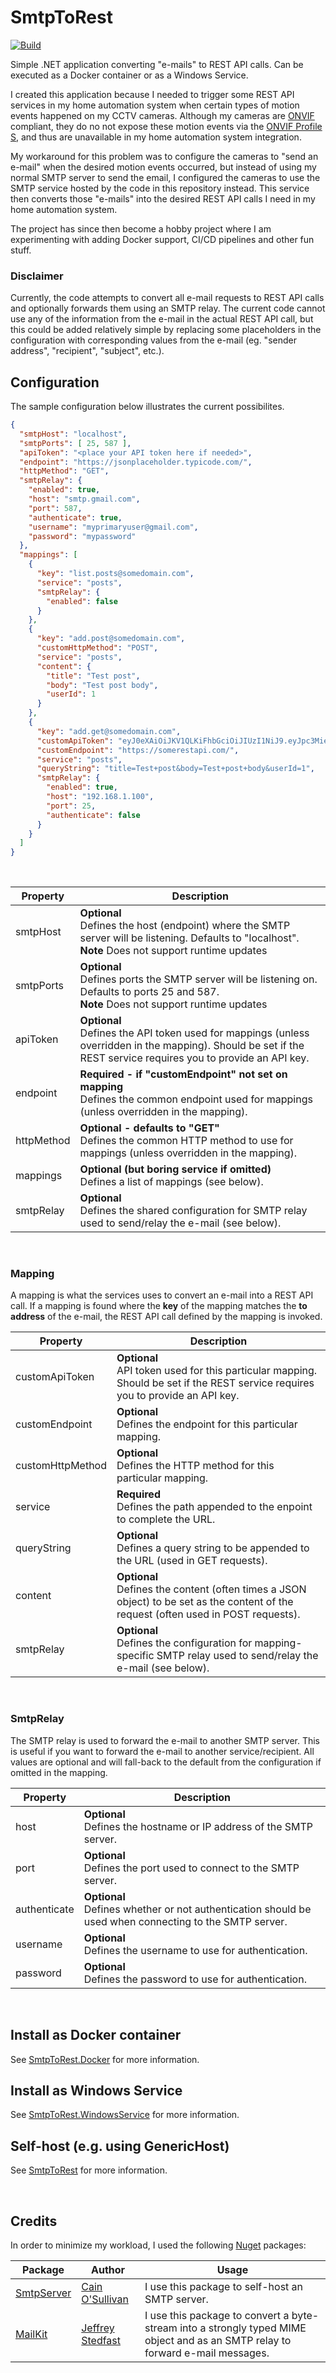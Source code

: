 # SmtpToRest
[![Build](https://github.com/nicolaihenriksen/SmtpToRestService/actions/workflows/build_workflow.yml/badge.svg?branch=master)](https://github.com/nicolaihenriksen/SmtpToRestService/actions/workflows/build_workflow.yml)

Simple .NET application converting "e-mails" to REST API calls. Can be executed as a Docker container or as a Windows Service.

I created this application because I needed to trigger some REST API services in my home automation system when certain types of motion events happened on my CCTV cameras. Although my cameras are [ONVIF](https://www.onvif.org/) compliant, they do no not expose these motion events via the [ONVIF Profile S](https://www.onvif.org/profiles/profile-s/), and thus are unavailable in my home automation system integration.

My workaround for this problem was to configure the cameras to "send an e-mail" when the desired motion events occurred, but instead of using my normal SMTP server to send the email, I configured the cameras to use the SMTP service hosted by the code in this repository instead. This service then converts those "e-mails" into the desired REST API calls I need in my home automation system.

The project has since then become a hobby project where I am experimenting with adding Docker support, CI/CD pipelines and other fun stuff.

### Disclaimer
Currently, the code attempts to convert all e-mail requests to REST API calls and optionally forwards them using an SMTP relay. The current code cannot use any of the information from the e-mail in the actual REST API call, but this could be added relatively simple by replacing some placeholders in the configuration with corresponding values from the e-mail (eg. "sender address", "recipient", "subject", etc.).

## Configuration
The sample configuration below illustrates the current possibilites.

```json
{
  "smtpHost": "localhost",
  "smtpPorts": [ 25, 587 ],
  "apiToken": "<place your API token here if needed>",
  "endpoint": "https://jsonplaceholder.typicode.com/",
  "httpMethod": "GET",
  "smtpRelay": {
    "enabled": true,
    "host": "smtp.gmail.com",
    "port": 587,
    "authenticate": true,
    "username": "myprimaryuser@gmail.com",
    "password": "mypassword"
  },
  "mappings": [
    {
      "key": "list.posts@somedomain.com",
      "service": "posts",
      "smtpRelay": {
        "enabled": false
      }
    },
    {
      "key": "add.post@somedomain.com",
      "customHttpMethod": "POST",
      "service": "posts",
      "content": {
        "title": "Test post",
        "body": "Test post body",
        "userId": 1
      }
    },
    {
      "key": "add.get@somedomain.com",
      "customApiToken": "eyJ0eXAiOiJKV1QLKiFhbGciOiJIUzI1NiJ9.eyJpc3MieJoLYjY0ZTZkMThh...<cutoff>",
      "customEndpoint": "https://somerestapi.com/",
      "service": "posts",
      "queryString": "title=Test+post&body=Test+post+body&userId=1",
      "smtpRelay": {
        "enabled": true,
        "host": "192.168.1.100",
        "port": 25,
        "authenticate": false
      }
    }
  ]
}
```
<br />

| Property | Description |
| --- | --- |
|smtpHost|<b>Optional</b><br />Defines the host (endpoint) where the SMTP server will be listening. Defaults to "localhost".</b><br /><b>Note</b> Does not support runtime updates|
|smtpPorts|<b>Optional</b><br />Defines ports the SMTP server will be listening on. Defaults to ports 25 and 587.</b><br /><b>Note</b> Does not support runtime updates|
|apiToken|<b>Optional</b><br />Defines the API token used for mappings (unless overridden in the mapping). Should be set if the REST service requires you to provide an API key.|
|endpoint|<b>Required - if "customEndpoint" not set on mapping</b><br />Defines the common endpoint used for mappings (unless overridden in the mapping).|
|httpMethod|<b>Optional - defaults to "GET"</b><br />Defines the common HTTP method to use for mappings (unless overridden in the mapping).|
|mappings|<b>Optional (but boring service if omitted)</b><br />Defines a list of mappings (see below).|
|smtpRelay|<b>Optional</b><br />Defines the shared configuration for SMTP relay used to send/relay the e-mail (see below).|

<br />

### Mapping
A mapping is what the services uses to convert an e-mail into a REST API call. If a mapping is found where the <b>key</b> of the mapping matches the <b>to address</b> of the e-mail, the REST API call defined by the mapping is invoked.

| Property | Description |
| --- | --- |
|customApiToken|<b>Optional</b><br />API token used for this particular mapping. Should be set if the REST service requires you to provide an API key.|
|customEndpoint|<b>Optional</b><br />Defines the endpoint for this particular mapping.|
|customHttpMethod|<b>Optional</b><br />Defines the HTTP method for this particular mapping.|
|service|<b>Required</b><br />Defines the path appended to the enpoint to complete the URL.
|queryString|<b>Optional</b><br />Defines a query string to be appended to the URL (used in GET requests).|
|content|<b>Optional</b><br />Defines the content (often times a JSON object) to be set as the content of the request (often used in POST requests).|
|smtpRelay|<b>Optional</b><br />Defines the configuration for mapping-specific SMTP relay used to send/relay the e-mail (see below).|

<br />

### SmtpRelay
The SMTP relay is used to forward the e-mail to another SMTP server. This is useful if you want to forward the e-mail to another service/recipient.
All values are optional and will fall-back to the default from the configuration if omitted in the mapping.

| Property | Description |
| --- | --- |
|host|<b>Optional</b><br />Defines the hostname or IP address of the SMTP server.|
|port|<b>Optional</b><br />Defines the port used to connect to the SMTP server.|
|authenticate|<b>Optional</b><br />Defines whether or not authentication should be used when connecting to the SMTP server.|
|username|<b>Optional</b><br />Defines the username to use for authentication.|
|password|<b>Optional</b><br />Defines the password to use for authentication.|

<br />

## Install as Docker container
See [SmtpToRest.Docker](SmtpToRest.Docker/README.md) for more information.

## Install as Windows Service
See [SmtpToRest.WindowsService](SmtpToRest.WindowsService/README.md) for more information.

## Self-host (e.g. using GenericHost)
See [SmtpToRest](SmtpToRest/README.md) for more information.

<br />

## Credits
In order to minimize my workload, I used the following [Nuget](https://www.nuget.org/) packages:

| Package | Author | Usage |
| --- | --- | --- |
|[SmtpServer](https://www.nuget.org/packages/SmtpServer/) | [Cain O'Sullivan](https://github.com/cosullivan) | I use this package to self-host an SMTP server. |
|[MailKit](https://www.nuget.org/packages/MailKit/) | [Jeffrey Stedfast](https://github.com/jstedfast) | I use this package to convert a byte-stream into a strongly typed MIME object and as an SMTP relay to forward e-mail messages.|
